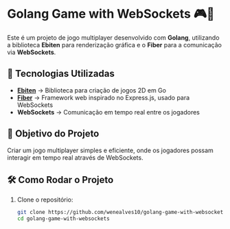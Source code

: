 # Golang Game with WebSockets 🎮🚀  

Este é um projeto de jogo multiplayer desenvolvido com **Golang**, utilizando a biblioteca **Ebiten** para renderização gráfica e o **Fiber** para a comunicação via **WebSockets**.  

## 🚀 Tecnologias Utilizadas  
- **[Ebiten](https://ebiten.org/)** → Biblioteca para criação de jogos 2D em Go  
- **[Fiber](https://gofiber.io/)** → Framework web inspirado no Express.js, usado para WebSockets  
- **WebSockets** → Comunicação em tempo real entre os jogadores  

## 🎯 Objetivo do Projeto  
Criar um jogo multiplayer simples e eficiente, onde os jogadores possam interagir em tempo real através de WebSockets.  

## 🛠️ Como Rodar o Projeto  
1. Clone o repositório:  
   ```sh
   git clone https://github.com/wenealves10/golang-game-with-websockets.git
   cd golang-game-with-websockets
   ```
